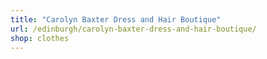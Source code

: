 ```yaml
---
title: "Carolyn Baxter Dress and Hair Boutique"
url: /edinburgh/carolyn-baxter-dress-and-hair-boutique/
shop: clothes
---
```

